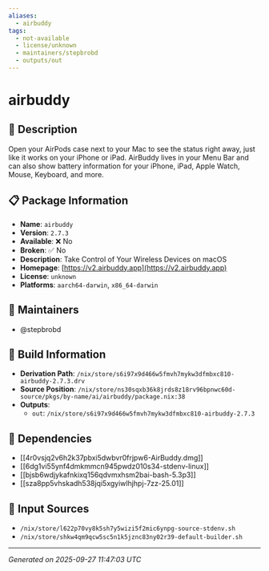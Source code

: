 ```yaml
---
aliases:
  - airbuddy
tags:
  - not-available
  - license/unknown
  - maintainers/stepbrobd
  - outputs/out
---
```


# airbuddy

## 📝 Description

Open your AirPods case next to your Mac to see the status right away, just like it works on your iPhone or iPad.
AirBuddy lives in your Menu Bar and can also show battery information for your iPhone, iPad, Apple Watch, Mouse, Keyboard, and more.


## 📋 Package Information

- **Name**: `airbuddy`
- **Version**: `2.7.3`
- **Available**: ❌ No
- **Broken**: ✅ No
- **Description**: Take Control of Your Wireless Devices on macOS
- **Homepage**: [https://v2.airbuddy.app](https://v2.airbuddy.app)
- **License**: `unknown`
- **Platforms**: `aarch64-darwin`, `x86_64-darwin`
## 👥 Maintainers

- @stepbrobd


## 🔧 Build Information

- **Derivation Path**: `/nix/store/s6i97x9d466w5fmvh7mykw3dfmbxc810-airbuddy-2.7.3.drv`
- **Source Position**: `/nix/store/ns30sqxb36k8jrds8z18rv96bpnwc60d-source/pkgs/by-name/ai/airbuddy/package.nix:38`
- **Outputs**:
  - `out`:  `/nix/store/s6i97x9d466w5fmvh7mykw3dfmbxc810-airbuddy-2.7.3`

## 🔗 Dependencies

- [[4r0vsjq2v6h2k37pbxi5dwbvr0frjpw6-AirBuddy.dmg]]
- [[6dg1vi55ynf4dmkmmcn945pwdz010s34-stdenv-linux]]
- [[bjsb6wdjykafnkixq156qdvmxhsm2bai-bash-5.3p3]]
- [[sza8pp5vhskadh538jqi5xgyiwlhjhpj-7zz-25.01]]

## 📁 Input Sources

- `/nix/store/l622p70vy8k5sh7y5wizi5f2mic6ynpg-source-stdenv.sh`
- `/nix/store/shkw4qm9qcw5sc5n1k5jznc83ny02r39-default-builder.sh`

---
*Generated on 2025-09-27 11:47:03 UTC*
